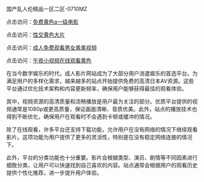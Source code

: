 国产乱人伦精品一区二区-0710MZ

点击访问：<a href="https://heiliaozj3tjd.pages.dev">免费黄色a一级电影</a>

点击访问：<a href="https://heiliaowzu4ur.pages.dev">性交黄色大片</a>

点击访问：<a href="https://heiliaowt0d7p.pages.dev">成人免费观看男女羞羞视频</a>

点击访问：<a href="https://heiliaoxwd5i8.pages.dev">午夜小视频在线观看黄色</a>

在当今数字娱乐的时代，成人影片网站成为了大部分用户消遣娱乐的首选平台。为满足用户的多样化需求，越来越多的站点开始提供免费的高清日本AV资源。这些平台通过优化技术架构和内容更新频率，确保用户能够获得最佳的观看体验。

其中，视频资源的高清质量和流畅播放是用户最为关注的部分。优质平台提供的视频通常是1080p或更高质量，保证画面清晰、音质优美。此外，站点的播放技术也得到不断优化，确保用户在观看时不会遇到卡顿或缓冲的情况。

除了在线观看，许多平台还支持下载功能，允许用户在没有网络的情况下继续观看影片。这项功能为用户提供了更多的灵活性，特别是在没有稳定网络连接的情况下。

此外，平台的分类功能也十分重要。影片会根据类型、演员、剧情等不同因素进行细致分类，让用户可以快速找到自己喜欢的内容。站点通常会根据用户的观看历史提供个性化推荐，进一步提升用户体验。

<span style="display:none;">[Canonical link]( )</span>
